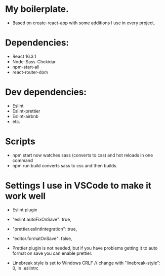 # My boilerplate.

- Based on create-react-app with some additions I use in every project.

# Dependencies:
  - React 16.3.1
  - Node-Sass-Chokidar
  - npm-start-all
  - react-router-dom

# Dev dependencies:
  - Eslint
  - Eslint-prettier
  - Eslint-airbnb
  - etc.

# Scripts
 - npm start now watches sass (converts to css) and hot reloads in one command
 - npm run build converts sass to css and then builds.


# Settings I use in VSCode to make it work well
  - Eslint plugin
  - "eslint.autoFixOnSave": true,
  - "prettier.eslintIntegration": true,
  - "editor.formatOnSave": false,

  - Prettier plugin is not needed, but if you have problems getting it to auto format on save you can enable prettier.
  - Linebreak style is set to Windows CRLF // change with  "linebreak-style": 0, in .eslintrc